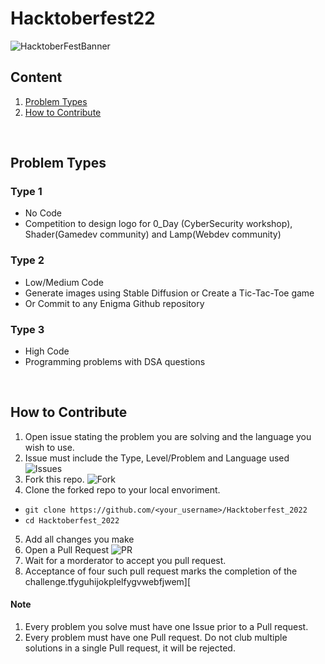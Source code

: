 # Hacktoberfest22
![HacktoberFestBanner](assets/banner.jpeg)

## Content
1. [Problem Types](#problem-types)
2. [How to Contribute](#how-to-contribute)
<br>

## Problem Types

### Type 1
- No Code
- Competition to design logo for 0_Day (CyberSecurity workshop), Shader(Gamedev community) and Lamp(Webdev community)

### Type 2
- Low/Medium Code
- Generate images using Stable Diffusion or Create a Tic-Tac-Toe game
- Or Commit to any Enigma Github repository

### Type 3
- High Code
- Programming problems with DSA questions
<br>

## How to Contribute
1. Open issue stating the problem you are solving and the language you wish to use.
2. Issue must include the Type, Level/Problem and Language used
![Issues](assets/issues.png)
3. Fork this repo.
![Fork](assets/fork.png)
4. Clone the forked repo to your local envoriment.
- `git clone https://github.com/<your_username>/Hacktoberfest_2022`
- `cd Hacktoberfest_2022`
5. Add all changes you make
6. Open a Pull Request
![PR](assets/pullreq.png)
7. Wait for a morderator to accept you pull request.
8. Acceptance of four such pull request marks the completion of the challenge.tfyguhijokplelfygvwebfjwem][

#### Note
1. Every problem you solve must have one Issue prior to a Pull request. 
2. Every problem must have one Pull request. Do not club multiple solutions in a single Pull request, it will be rejected.
